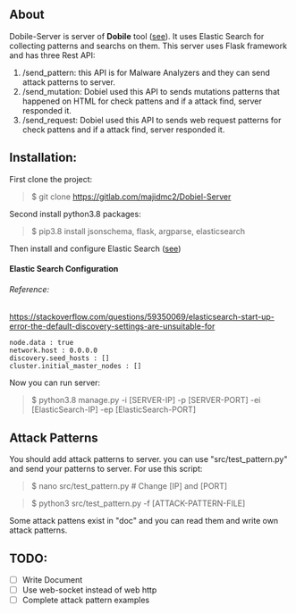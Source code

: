 ## About
Dobile-Server is server of **Dobile** tool ([see](https://github.com/majidmc2/Dobiel "Link")). It uses Elastic Search for collecting patterns and searchs on them.
This server uses Flask framework and has three Rest API:
1. /send_pattern: this API is for Malware Analyzers and they can send attack patterns to server.
2. /send_mutation: Dobiel used this API to sends mutations patterns that happened on HTML for check pattens and if a attack find, server responded it.
3. /send_request: Dobiel used this API to sends web request patterns for check pattens and if a attack find, server responded it.

## Installation:
First clone the project:
> $ git clone https://gitlab.com/majidmc2/Dobiel-Server

Second install python3.8 packages:
> $ pip3.8 install jsonschema, flask, argparse, elasticsearch

Then install and configure Elastic Search ([see](https://www.elastic.co/guide/en/elasticsearch/reference/current/deb.html "Link"))
#### Elastic Search Configuration
###### Reference:
https://stackoverflow.com/questions/59350069/elasticsearch-start-up-error-the-default-discovery-settings-are-unsuitable-for
```
node.data : true
network.host : 0.0.0.0
discovery.seed_hosts : []
cluster.initial_master_nodes : []
```

Now you can run server:
> $ python3.8 manage.py -i [SERVER-IP] -p [SERVER-PORT] -ei [ElasticSearch-IP] -ep [ElasticSearch-PORT]

## Attack Patterns
You should add attack patterns to server. you can use "src/test_pattern.py" and send your patterns to server. For use this script:
> $ nano src/test_pattern.py  # Change [IP] and [PORT]

> $ python3 src/test_pattern.py -f [ATTACK-PATTERN-FILE]

Some attack pattens exist in "doc" and you can read them and write own attack patterns.

## TODO:
- [ ] Write Document
- [ ] Use web-socket instead of web http
- [ ] Complete attack pattern examples
